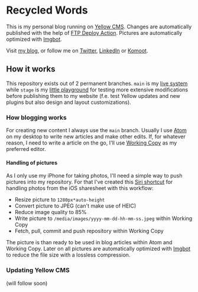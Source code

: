 # Recycled Words
This is my personal blog running on [Yellow CMS](https://github.com/datenstrom/yellow). Changes are automatically published with the help of [FTP Deploy Action](https://github.com/SamKirkland/FTP-Deploy-Action). Pictures are automatically optimized with [Imgbot](https://imgbot.net/).

Visit [my blog](https://gaehn.org), or follow me on [Twitter](https://twitter.com/flschr), [LinkedIn](https://www.linkedin.com/in/flschr) or [Komoot](https://www.komoot.de/user/848543125284).

## How it works
This repository exists out of 2 permanent branches. ```main``` is my [live system](https://gaehn.org) while ```stage``` is my [little playground](https://test.gaehn.org) for testing more extensive modifications before publishing them to my website (f.e. test Yellow updates and new plugins but also design and layout customizations).

### How blogging works
For creating new content I always use the ```main``` branch. Usually I use [Atom](https://atom.io/) on my desktop to write new articles and make other edits. If, for whatever reason, I need to write a article on the go, I'll use [Working Copy](https://workingcopyapp.com/) as my preferred editor.

#### Handling of pictures
As I only use my iPhone for taking photos, I'll need a simple way to push pictures into my repository. For that I've created this [Siri shortcut](https://www.icloud.com/shortcuts/d8658830d5cb4ba4bff8ba827e11b054) for handling photos from the iOS sharesheet with this workflow:

- Resize picture to ```1280px*auto-height```
- Convert picture to JPEG (can't make use of HEIC)
- Reduce image quality to 85%
- Write picture to ```/media/images/yyyy-mm-dd-hh-mm-ss.jpeg``` within Working Copy
- Fetch, pull, commit and push repository within Working Copy

The picture is than ready to be used in blog articles within Atom and Working Copy. Later on all pictures are automatically optimized with [Imgbot](https://imgbot.net/) to reduce the file size with a lossless compression.

### Updating Yellow CMS
(will follow soon)
